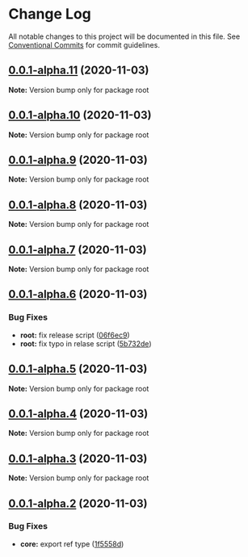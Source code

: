 # Change Log

All notable changes to this project will be documented in this file.
See [Conventional Commits](https://conventionalcommits.org) for commit guidelines.

## [0.0.1-alpha.11](https://github.com/famalabs/nestx/compare/v0.0.1-alpha.10...v0.0.1-alpha.11) (2020-11-03)

**Note:** Version bump only for package root





## [0.0.1-alpha.10](https://github.com/famalabs/nestx/compare/v0.0.1-alpha.9...v0.0.1-alpha.10) (2020-11-03)

**Note:** Version bump only for package root





## [0.0.1-alpha.9](https://github.com/famalabs/nestx/compare/v0.0.1-alpha.8...v0.0.1-alpha.9) (2020-11-03)

**Note:** Version bump only for package root





## [0.0.1-alpha.8](https://github.com/famalabs/nestx/compare/v0.0.1-alpha.7...v0.0.1-alpha.8) (2020-11-03)

**Note:** Version bump only for package root





## [0.0.1-alpha.7](https://github.com/famalabs/nestx/compare/v0.0.1-alpha.6...v0.0.1-alpha.7) (2020-11-03)

**Note:** Version bump only for package root





## [0.0.1-alpha.6](https://github.com/famalabs/nestx/compare/v0.0.1-alpha.5...v0.0.1-alpha.6) (2020-11-03)


### Bug Fixes

* **root:** fix release script ([06f6ec9](https://github.com/famalabs/nestx/commit/06f6ec91bace715ab12d22163fcaec8171d27f62))
* **root:** fix typo in relase script ([5b732de](https://github.com/famalabs/nestx/commit/5b732deee45845a375fa08e5ab36b7a90fef19b6))





## [0.0.1-alpha.5](https://github.com/famalabs/nestx/compare/v0.0.1-alpha.4...v0.0.1-alpha.5) (2020-11-03)

**Note:** Version bump only for package root





## [0.0.1-alpha.4](https://github.com/famalabs/nestx/compare/v0.0.1-alpha.3...v0.0.1-alpha.4) (2020-11-03)

**Note:** Version bump only for package root





## [0.0.1-alpha.3](https://github.com/famalabs/nestx/compare/v0.0.1-alpha.2...v0.0.1-alpha.3) (2020-11-03)

**Note:** Version bump only for package root





## [0.0.1-alpha.2](https://github.com/famalabs/nestx/compare/v0.0.1-alpha.1...v0.0.1-alpha.2) (2020-11-03)


### Bug Fixes

* **core:** export ref type ([1f5558d](https://github.com/famalabs/nestx/commit/1f5558d8c436b26747610fa9becb66be1024ce01))

